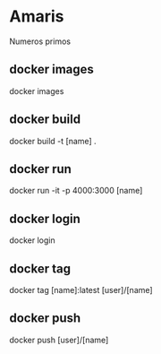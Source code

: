 # Amaris
Numeros primos
## docker images
docker images
## docker build 
docker build -t [name] .
## docker run
docker run -it -p 4000:3000 [name]
## docker login
docker login
## docker tag
docker tag [name]:latest [user]/[name]
## docker push
docker push [user]/[name]

